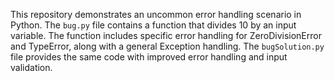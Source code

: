 This repository demonstrates an uncommon error handling scenario in Python. The `bug.py` file contains a function that divides 10 by an input variable. The function includes specific error handling for ZeroDivisionError and TypeError, along with a general Exception handling. The `bugSolution.py` file provides the same code with improved error handling and input validation.